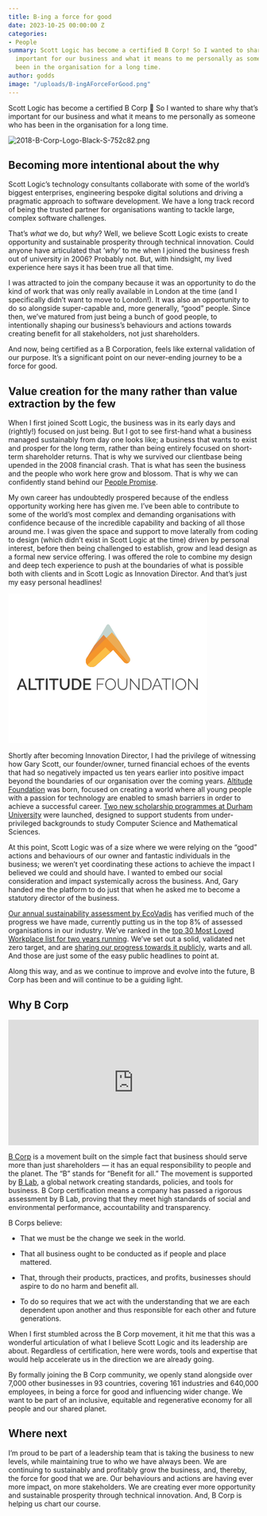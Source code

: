 ```yaml
---
title: B-ing a force for good
date: 2023-10-25 00:00:00 Z
categories:
- People
summary: Scott Logic has become a certified B Corp! So I wanted to share why that’s
  important for our business and what it means to me personally as someone who has
  been in the organisation for a long time.
author: godds
image: "/uploads/B-ingAForceForGood.png"
---
```


Scott Logic has become a certified B Corp 🥳 So I wanted to share why that’s important for our business and what it means to me personally as someone who has been in the organisation for a long time.

  ![2018-B-Corp-Logo-Black-S-752c82.png](/uploads/2018-B-Corp-Logo-Black-S-752c82.png)  

## Becoming more intentional about the why

Scott Logic’s technology consultants collaborate with some of the world’s biggest enterprises, engineering bespoke digital solutions and driving a pragmatic approach to software development. We have a long track record of being the trusted partner for organisations wanting to tackle large, complex software challenges.

That’s *what* we do, but *why*? Well, we believe Scott Logic exists to create opportunity and sustainable prosperity through technical innovation.
Could anyone have articulated that ‘*why*’ to me when I joined the business fresh out of university in 2006? Probably not. But, with hindsight, my lived experience here says it has been true all that time.

I was attracted to join the company because it was an opportunity to do the kind of work that was only really available in London at the time (and I specifically didn’t want to move to London!). It was also an opportunity to do so alongside super-capable and, more generally, “good” people. Since then, we’ve matured from just being a bunch of good people, to intentionally shaping our business’s behaviours and actions towards creating benefit for all stakeholders, not just shareholders.

And now, being certified as a B Corporation, feels like external validation of our purpose. It’s a significant point on our never-ending journey to be a force for good.

## Value creation for the many rather than value extraction by the few

When I first joined Scott Logic, the business was in its early days and (rightly!) focused on just being. But I got to see first-hand what a business managed sustainably from day one looks like; a business that wants to exist and prosper for the long term, rather than being entirely focused on short-term shareholder returns. That is why we survived our clientbase being upended in the 2008 financial crash. That is what has seen the business and the people who work here grow and blossom. That is why we can confidently stand behind our [People Promise](https://www.scottlogic.com/people-promise).

My own career has undoubtedly prospered because of the endless opportunity working here has given me. I’ve been able to contribute to some of the world’s most complex and demanding organisations with confidence because of the incredible capability and backing of all those around me. I was given the space and support to move laterally from coding to design (which didn’t exist in Scott Logic at the time) driven by personal interest, before then being challenged to establish, grow and lead design as a formal new service offering. I was offered the role to combine my design and deep tech experience to push at the boundaries of what is possible both with clients and in Scott Logic as Innovation Director. And that’s just my easy personal headlines!

![Altitude Foundation](/godds/assets/altitude.png)

Shortly after becoming Innovation Director, I had the privilege of witnessing how Gary Scott, our founder/owner, turned financial echoes of the events that had so negatively impacted us ten years earlier into positive impact beyond the boundaries of our organisation over the coming years. [Altitude Foundation](https://altitudefoundation.org/) was born, focused on creating a world where all young people with a passion for technology are enabled to smash barriers in order to achieve a successful career. [Two new scholarship programmes at Durham University](https://www.scottlogic.com/news/new-durham-university-scholarships-thanks-scott-logic-gift) were launched, designed to support students from under-privileged backgrounds to study Computer Science and Mathematical Sciences.

At this point, Scott Logic was of a size where we were relying on the “good” actions and behaviours of our owner and fantastic individuals in the business; we weren’t yet coordinating these actions to achieve the impact I believed we could and should have. I wanted to embed our social consideration and impact systemically across the business. And, Gary handed me the platform to do just that when he asked me to become a statutory director of the business.

[Our annual sustainability assessment by EcoVadis](https://www.scottlogic.com/news/continuing-improve-sustainability) has verified much of the progress we have made, currently putting us in the top 8% of assessed organisations in our industry. We’ve ranked in the [top 30 Most Loved Workplace list for two years running](https://www.scottlogic.com/news/top-100-most-loved-workplaces-two-years-running). We’ve set out a solid, validated net zero target, and are [sharing our progress towards it publicly](https://www.scottlogic.com/news/scott-logics-carbon-footprint-is-reducing), warts and all. And those are just some of the easy public headlines to point at.

Along this way, and as we continue to improve and evolve into the future, B Corp has been and will continue to be a guiding light.

## Why B Corp

<div class="embed-container" style="width: 100%; position: relative; height: 0; overflow: hidden; padding-bottom: 50%">
<iframe class="video-frame" src='https://www.youtube.com/embed/GP69PNzOQ1U?si=M20lu_MByBk0dod2' frameborder='0' webkitAllowFullScreen mozallowfullscreen allowFullScreen style="width: 100%; height: 100%; position: absolute; top: 0; left: 0"></iframe>
</div>

[B Corp](https://www.bcorporation.net/en-us/) is a movement built on the simple fact that business should serve more than just shareholders — it has an equal responsibility to people and the planet. The “B” stands for “Benefit for all.” The movement is supported by [B Lab](https://bcorporation.uk/), a global network creating standards, policies, and tools for business. B Corp certification means a company has passed a rigorous assessment by B Lab, proving that they meet high standards of social and environmental performance, accountability and transparency.

B Corps believe:

* That we must be the change we seek in the world.

* That all business ought to be conducted as if people and place mattered.

* That, through their products, practices, and profits, businesses should aspire to do no harm and benefit all.

* To do so requires that we act with the understanding that we are each dependent upon another and thus responsible for each other and future generations.

When I first stumbled across the B Corp movement, it hit me that this was a wonderful articulation of what I believe Scott Logic and its leadership are about. Regardless of certification, here were words, tools and expertise that would help accelerate us in the direction we are already going.

By formally joining the B Corp community, we openly stand alongside over 7,000 other businesses in 93 countries, covering 161 industries and 640,000 employees, in being a force for good and influencing wider change. We want to be part of an inclusive, equitable and regenerative economy for all people and our shared planet.

## Where next

I’m proud to be part of a leadership team that is taking the business to new levels, while maintaining true to who we have always been. We are continuing to sustainably and profitably grow the business, and, thereby, the force for good that we are. Our behaviours and actions are having ever more impact, on more stakeholders. We are creating ever more opportunity and sustainable prosperity through technical innovation. And, B Corp is helping us chart our course.